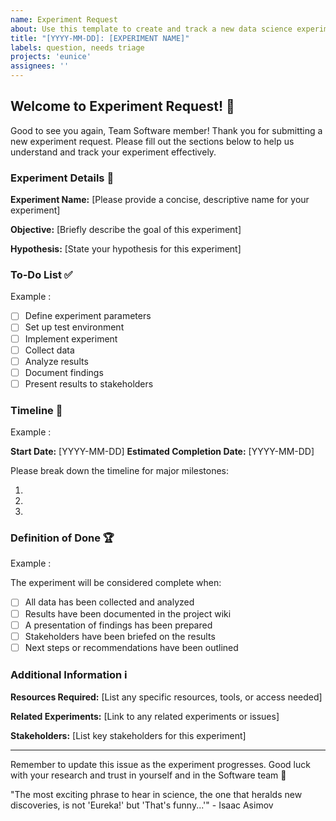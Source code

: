 ```yaml
---
name: Experiment Request
about: Use this template to create and track a new data science experiment
title: "[YYYY-MM-DD]: [EXPERIMENT NAME]"
labels: question, needs triage
projects: 'eunice'
assignees: ''
---
```


## Welcome to Experiment Request! 🧪

Good to see you again, Team Software member!
Thank you for submitting a new experiment request.
Please fill out the sections below to help us understand and track your experiment effectively.

### Experiment Details 🔬

**Experiment Name:** [Please provide a concise, descriptive name for your experiment]

**Objective:** [Briefly describe the goal of this experiment]

**Hypothesis:** [State your hypothesis for this experiment]

### To-Do List ✅

Example : 

- [ ] Define experiment parameters
- [ ] Set up test environment
- [ ] Implement experiment
- [ ] Collect data
- [ ] Analyze results
- [ ] Document findings
- [ ] Present results to stakeholders

### Timeline 📅

Example : 

**Start Date:** [YYYY-MM-DD]
**Estimated Completion Date:** [YYYY-MM-DD]

Please break down the timeline for major milestones:

1. [Milestone 1]: [Date]
2. [Milestone 2]: [Date]
3. [Milestone 3]: [Date]

### Definition of Done 🏆

Example : 

The experiment will be considered complete when:

- [ ] All data has been collected and analyzed
- [ ] Results have been documented in the project wiki
- [ ] A presentation of findings has been prepared
- [ ] Stakeholders have been briefed on the results
- [ ] Next steps or recommendations have been outlined

### Additional Information ℹ️

**Resources Required:** [List any specific resources, tools, or access needed]

**Related Experiments:** [Link to any related experiments or issues]

**Stakeholders:** [List key stakeholders for this experiment]

---

Remember to update this issue as the experiment progresses. 
Good luck with your research and trust in yourself and in the Software team 🚀

"The most exciting phrase to hear in science, the one that heralds new discoveries, is not 'Eureka!' but 'That's funny...'" - Isaac Asimov